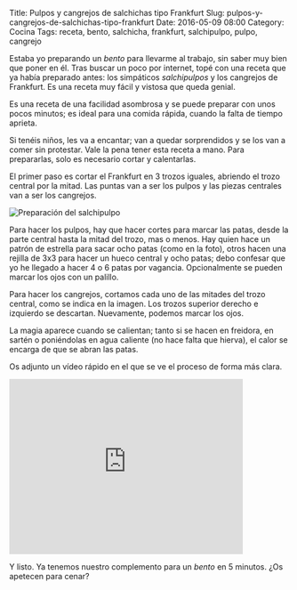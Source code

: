 Title: Pulpos y cangrejos de salchichas tipo Frankfurt
Slug: pulpos-y-cangrejos-de-salchichas-tipo-frankfurt
Date: 2016-05-09 08:00
Category: Cocina
Tags: receta, bento, salchicha, frankfurt, salchipulpo, pulpo, cangrejo



Estaba yo preparando un *bento* para llevarme al trabajo, sin saber muy bien que poner en él. Tras buscar un poco por internet, topé con una receta que ya había preparado antes: los simpáticos *salchipulpos* y los cangrejos de Frankfurt. Es una receta muy fácil y vistosa que queda genial.

Es una receta de una facilidad asombrosa y se puede preparar con unos pocos minutos; es ideal para una comida rápida, cuando la falta de tiempo aprieta.

Si tenéis niños, les va a encantar; van a quedar sorprendidos y se los van a comer sin protestar. Vale la pena tener esta receta a mano. Para prepararlas, solo es necesario cortar y calentarlas.

El primer paso es cortar el Frankfurt en 3 trozos iguales, abriendo el trozo central por la mitad. Las puntas van a ser los pulpos y las piezas centrales van a ser los cangrejos.

![Preparación del salchipulpo]({filename}/images/salchicha-pulpo-receta.jpg)

Para hacer los pulpos, hay que hacer cortes para marcar las patas, desde la parte central hasta la mitad del trozo, mas o menos. Hay quien hace un patrón de estrella para sacar ocho patas (como en la foto), otros hacen una rejilla de 3x3 para hacer un hueco central y ocho patas; debo confesar que yo he llegado a hacer 4 o 6 patas por vagancia. Opcionalmente se pueden marcar los ojos con un palillo.

Para hacer los cangrejos, cortamos cada uno de las mitades del trozo central, como se indica en la imagen. Los trozos superior derecho e izquierdo se descartan. Nuevamente, podemos marcar los ojos.

La magia aparece cuando se calientan; tanto si se hacen en freidora, en sartén o poniéndolas en agua caliente (no hace falta que hierva), el calor se encarga de que se abran las patas.

Os adjunto un vídeo rápido en el que se ve el proceso de forma más clara.

<iframe width="420" height="315" src="https://www.youtube.com/embed/zAuWx_bkHss" frameborder="0" allowfullscreen></iframe>

Y listo. Ya tenemos nuestro complemento para un *bento* en 5 minutos. ¿Os apetecen para cenar?
